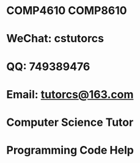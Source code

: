 # COMP4610 COMP8610

# WeChat: cstutorcs

# QQ: 749389476

# Email: tutorcs@163.com

# Computer Science Tutor

# Programming Code Help
